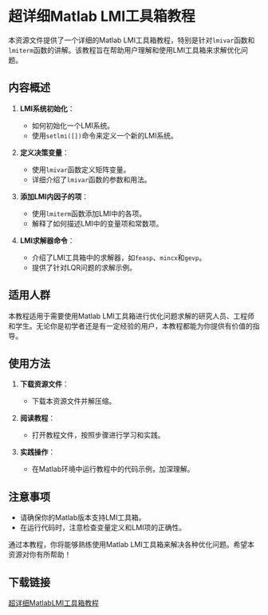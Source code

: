 # 超详细Matlab LMI工具箱教程

本资源文件提供了一个详细的Matlab LMI工具箱教程，特别是针对`lmivar`函数和`lmiterm`函数的讲解。该教程旨在帮助用户理解和使用LMI工具箱来求解优化问题。

## 内容概述

1. **LMI系统初始化**：
   - 如何初始化一个LMI系统。
   - 使用`setlmi([])`命令来定义一个新的LMI系统。

2. **定义决策变量**：
   - 使用`lmivar`函数定义矩阵变量。
   - 详细介绍了`lmivar`函数的参数和用法。

3. **添加LMI内因子的项**：
   - 使用`lmiterm`函数添加LMI中的各项。
   - 解释了如何描述LMI中的变量项和常数项。

4. **LMI求解器命令**：
   - 介绍了LMI工具箱中的求解器，如`feasp`、`mincx`和`gevp`。
   - 提供了针对LQR问题的求解示例。

## 适用人群

本教程适用于需要使用Matlab LMI工具箱进行优化问题求解的研究人员、工程师和学生。无论你是初学者还是有一定经验的用户，本教程都能为你提供有价值的指导。

## 使用方法

1. **下载资源文件**：
   - 下载本资源文件并解压缩。

2. **阅读教程**：
   - 打开教程文件，按照步骤进行学习和实践。

3. **实践操作**：
   - 在Matlab环境中运行教程中的代码示例，加深理解。

## 注意事项

- 请确保你的Matlab版本支持LMI工具箱。
- 在运行代码时，注意检查变量定义和LMI项的正确性。

通过本教程，你将能够熟练使用Matlab LMI工具箱来解决各种优化问题。希望本资源对你有所帮助！

## 下载链接

[超详细MatlabLMI工具箱教程](https://pan.quark.cn/s/6fe007437bfc)